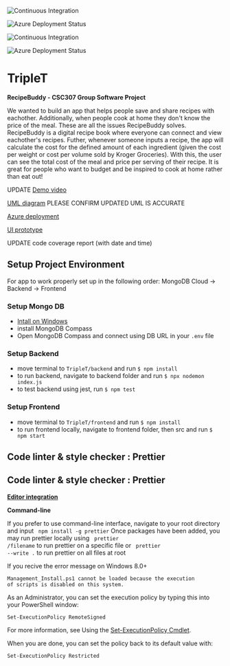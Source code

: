 ![Continuous Integration](https://github.com/crowdedpoem/TripleT/actions/workflows/node.js.yml/badge.svg)

![Azure Deployment Status](https://github.com/crowdedpoem/TripleT/actions/workflows/main_recipebuddy.yml/badge.svg)

![Continuous Integration](https://github.com/crowdedpoem/TripleT/actions/workflows/node.js.yml/badge.svg)

![Azure Deployment Status](https://github.com/crowdedpoem/TripleT/actions/workflows/main_recipebuddy.yml/badge.svg)

# TripleT

**RecipeBuddy - CSC307 Group Software Project**

We wanted to build an app that helps people save and share recipes with eachother. Additionally, when people cook at home they don't know the price of the meal. These are all the issues RecipeBuddy solves. RecipeBuddy is a digital recipe book where everyone can connect and view eachother's recipes. Futher, whenever someone inputs a recipe, the app will calculate the cost for the defined amount of each ingredient (given the cost per weight or cost per volume sold by Kroger Groceries). With this, the user can see the total cost of the meal and price per serving of their recipe. It is great for people who want to budget and be inspired to cook at home rather than eat out!

UPDATE [Demo video]() 

[UML diagram](https://miro.com/welcomeonboard/ckRZN2VaUGo1R3pXTlBvOERTNkpoSmVNM0dwRkZkQnA2UXpUZmRWZ0pkRTlhZktzMHdXTDNQeEc1bkNBcEo4YnwzNDU4NzY0NTM3MDI1NDI2NzA1fDI=?share_link_id=288963627115) PLEASE CONFIRM UPDATED UML IS ACCURATE

[Azure deployment](https://recipebuddy.azurewebsites.net/recipes)

[UI prototype](https://www.figma.com/file/nt4PjEe9kM2o5M5rqGjrHr/RecipeBuddy?node-id=2%3A878)

UPDATE code coverage report (with date and time)

## Setup Project Environment

For app to work properly set up in the following order: MongoDB Cloud -> Backend -> Frontend

### Setup Mongo DB
- [Intall on Windows](https://docs.mongodb.com/manual/tutorial/install-mongodb-on-windows/Links)
- install MongoDB Compass
- Open MongoDB Compass and connect using DB URL in your `.env` file

### Setup Backend
- move terminal to `TripleT/backend` and run `$ npm install`
- to run backend, navigate to backend folder and run `$ npx nodemon index.js`
- to test backend using jest, run `$ npm test`

### Setup Frontend
- move terminal to `TripleT/frontend` and run `$ npm install`
- to run frontend locally, navigate to frontend folder, then src and run `$ npm start`

## Code linter & style checker : Prettier
## Code linter & style checker : Prettier

[**Editor integration**](https://prettier.io/docs/en/editors.html)

**Command-line**

If you prefer to use command-line interface, navigate to your root directory and input
<code> npm install -g prettier</code>
Once packages have been added, you may run prettier locally using 
<code> prettier /filename</code> to run prettier on a specific file or
<code> prettier --write .</code> to run prettier on all files at root

If you recive the error message on Windows 8.0+

<code>Management_Install.ps1 cannot be loaded because the execution of scripts is disabled on this system. </code>


As an Administrator, you can set the execution policy by typing this into your PowerShell window:

<code>Set-ExecutionPolicy RemoteSigned </code>

For more information, see Using the [Set-ExecutionPolicy Cmdlet](https://learn.microsoft.com/en-us/powershell/module/microsoft.powershell.security/set-executionpolicy?view=powershell-7.3).

When you are done, you can set the policy back to its default value with:

<code>Set-ExecutionPolicy Restricted</code>